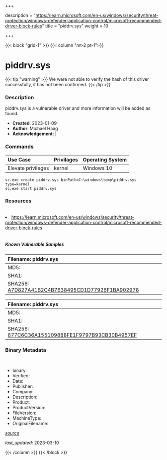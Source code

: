 +++

description = "https://learn.microsoft.com/en-us/windows/security/threat-protection/windows-defender-application-control/microsoft-recommended-driver-block-rules"
title = "piddrv.sys"
weight = 10

+++


{{< block "grid-1" >}}
{{< column "mt-2 pt-1">}}




# piddrv.sys 


{{< tip "warning" >}}
We were not able to verify the hash of this driver successfully, it has not been confirmed.
{{< /tip >}}




### Description


piddrv.sys is a vulnerable driver and more information will be added as found.


- **Created**: 2023-01-09
- **Author**: Michael Haag
- **Acknowledgement**:  | [](https://twitter.com/)

### Commands

| Use Case | Privilages | Operating System | 
|:---- | ---- | ---- |
| Elevate privileges | kernel | Windows 10 |

```
sc.exe create piddrv.sys binPath=C:\windows\temp\piddrv.sys type=kernel
sc.exe start piddrv.sys
```

### Resources
<br>


<li><a href=" https://learn.microsoft.com/en-us/windows/security/threat-protection/windows-defender-application-control/microsoft-recommended-driver-block-rules"> https://learn.microsoft.com/en-us/windows/security/threat-protection/windows-defender-application-control/microsoft-recommended-driver-block-rules</a></li>


<br>


##### Known Vulnerable Samples

| Filename: piddrv.sys |
|:---- |
|MD5: <a href="https://www.virustotal.com/gui/file/{&#39;Filename&#39;: &#39;piddrv.sys&#39;, &#39;MD5&#39;: &#39;&#39;, &#39;SHA1&#39;: &#39;&#39;, &#39;SHA256&#39;: &#39;A7D827A41B2C4B7638495CD1D77926F1BA902978&#39;}"></a>|
|SHA1: <a href="https://www.virustotal.com/gui/file/{&#39;Filename&#39;: &#39;piddrv.sys&#39;, &#39;MD5&#39;: &#39;&#39;, &#39;SHA1&#39;: &#39;&#39;, &#39;SHA256&#39;: &#39;A7D827A41B2C4B7638495CD1D77926F1BA902978&#39;}"></a>|
|SHA256: <a href="https://www.virustotal.com/gui/file/{&#39;Filename&#39;: &#39;piddrv.sys&#39;, &#39;MD5&#39;: &#39;&#39;, &#39;SHA1&#39;: &#39;&#39;, &#39;SHA256&#39;: &#39;A7D827A41B2C4B7638495CD1D77926F1BA902978&#39;}">A7D827A41B2C4B7638495CD1D77926F1BA902978</a>|

| Filename: piddrv.sys |
|:---- |
|MD5: <a href="https://www.virustotal.com/gui/file/{&#39;Filename&#39;: &#39;piddrv.sys&#39;, &#39;MD5&#39;: &#39;&#39;, &#39;SHA1&#39;: &#39;&#39;, &#39;SHA256&#39;: &#39; 877C6C36A155109888FE1F9797B93CB30B4957EF&#39;}"></a>|
|SHA1: <a href="https://www.virustotal.com/gui/file/{&#39;Filename&#39;: &#39;piddrv.sys&#39;, &#39;MD5&#39;: &#39;&#39;, &#39;SHA1&#39;: &#39;&#39;, &#39;SHA256&#39;: &#39; 877C6C36A155109888FE1F9797B93CB30B4957EF&#39;}"></a>|
|SHA256: <a href="https://www.virustotal.com/gui/file/{&#39;Filename&#39;: &#39;piddrv.sys&#39;, &#39;MD5&#39;: &#39;&#39;, &#39;SHA1&#39;: &#39;&#39;, &#39;SHA256&#39;: &#39; 877C6C36A155109888FE1F9797B93CB30B4957EF&#39;}"> 877C6C36A155109888FE1F9797B93CB30B4957EF</a>|




### Binary Metadata
<br>

- binary: 
- Verified: 
- Date: 
- Publisher: 
- Company: 
- Description: 
- Product: 
- ProductVersion: 
- FileVersion: 
- MachineType: 
- OriginalFilename: 

[*source*](https://github.com/magicsword-io/LOLDrivers/tree/main/yaml/piddrv.sys.yml)

*last_updated:* 2023-03-10


{{< /column >}}
{{< /block >}}
